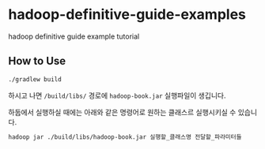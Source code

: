 # hadoop-definitive-guide-examples
hadoop definitive guide example tutorial


## How to Use

```bash
./gradlew build 
```
하시고 나면 `/build/libs/` 경로에 `hadoop-book.jar` 실행파일이 생깁니다. 

하둡에서 실행하실 때에는 아래와 같은 명령어로 원하는 클래스르 실행시키실 수 있습니다.
```bash
hadoop jar ./build/libs/hadoop-book.jar 실행할_클래스명 전달할_파라미터들
```
